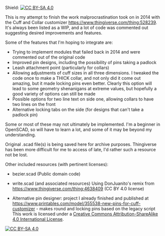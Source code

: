 Shield: [![CC BY-SA 4.0][cc-by-sa-shield]][cc-by-sa]

This is my attempt to finish the work malprocrastination took on in 2014 with the Cuff and Collar customizer https://www.thingiverse.com/thing:528239. It's always been listed as a WIP, and a lot of code was commented out suggesting desired improvements and features.

Some of the features that I'm hoping to integrate are:
- Trying to implement modules that failed back in 2014 and were commented out of the original code
- Improved pin designs, including the possibility of pins taking a padlock
- Leash attachment point (particularly for collars)
- Allowing adjustments of cuff sizes in all three dimensions. I tweaked the code once to make a THICK collar, and not only did it come out amazing, but it made locking pins even better. Clearly this option will lead to some geometry shenanigans at extreme values, but hopefully a good variety of options can still be made
- Possible options for two line text on side one, allowing collars to have two lines on the front
- Alternative locking tabs on the side (for designs that can't take a padlock pin)

Some or most of these may not ultimately be implemented. I'm a beginner in OpenSCAD, so will have to learn a lot, and some of it may be beyond my understanding.

Original .scad file(s) is being saved here for archive purposes. Thingiverse has been more difficult for me to access of late, I'd rather such a resource not be lost.

Other included resources (with pertinent licenses):
- bezier.scad (Public domain code)
- write.scad (and associated resources) Using DonJuanito's remix from https://www.thingiverse.com/thing:4638409 (CC BY 4.0 license)

- Alternative pin designer: project I already finished and published at https://www.printables.com/model/355538-new-pins-for-cuff-customizer - makes round and locking pins based on the legacy script
This work is licensed under a
[Creative Commons Attribution-ShareAlike 4.0 International License][cc-by-sa].

[![CC BY-SA 4.0][cc-by-sa-image]][cc-by-sa]

[cc-by-sa]: http://creativecommons.org/licenses/by-sa/4.0/
[cc-by-sa-image]: https://licensebuttons.net/l/by-sa/4.0/88x31.png
[cc-by-sa-shield]: https://img.shields.io/badge/License-CC%20BY--SA%204.0-lightgrey.svg
